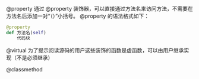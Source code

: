 @property
通过 @property 装饰器，可以直接通过方法名来访问方法，不需要在方法名后添加一对“（）”小括号。
@property 的语法格式如下：
```python
@property
def 方法名(self)
    代码块
```

@virtual
为了提示阅读源码的用户这些装饰的函数是虚函数，可以由用户继承实现（不是必须继承）

@classmethod
